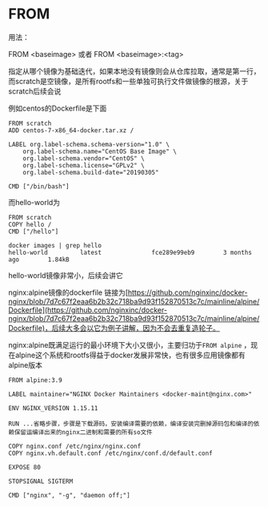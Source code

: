 # FROM

用法：

FROM &lt;baseimage&gt;   或者   FROM &lt;baseimage&gt;:&lt;tag&gt;

指定从哪个镜像为基础迭代，如果本地没有镜像则会从仓库拉取，通常是第一行，而scratch是空镜像，是所有rootfs和一些单独可执行文件做镜像的根源，关于scratch后续会说

例如centos的Dockerfile是下面

```text
FROM scratch
ADD centos-7-x86_64-docker.tar.xz /

LABEL org.label-schema.schema-version="1.0" \
    org.label-schema.name="CentOS Base Image" \
    org.label-schema.vendor="CentOS" \
    org.label-schema.license="GPLv2" \
    org.label-schema.build-date="20190305"

CMD ["/bin/bash"]
```

而hello-world为

```text
FROM scratch
COPY hello /
CMD ["/hello"]
```

```text
docker images | grep hello
hello-world         latest              fce289e99eb9        3 months ago        1.84kB
```

hello-world镜像非常小，后续会讲它

nginx:alpine镜像的dockerfile 链接为[https://github.com/nginxinc/docker-nginx/blob/7d7c67f2eaa6b2b32c718ba9d93f152870513c7c/mainline/alpine/Dockerfile](https://github.com/nginxinc/docker-nginx/blob/7d7c67f2eaa6b2b32c718ba9d93f152870513c7c/mainline/alpine/Dockerfile)，后续大多会以它为例子讲解，因为不会去重复造轮子。

nginx:alpine既满足运行的最小环境下大小又很小，主要归功于`FROM alpine` ，现在alpine这个系统和rootfs得益于docker发展非常快，也有很多应用镜像都有alpine版本

```text
FROM alpine:3.9

LABEL maintainer="NGINX Docker Maintainers <docker-maint@nginx.com>"

ENV NGINX_VERSION 1.15.11

RUN ...省略步骤，步骤是下载源码，安装编译需要的依赖，编译安装完删掉源码包和编译的依赖保留运编译出来的nginx二进制和需要的所有so文件

COPY nginx.conf /etc/nginx/nginx.conf
COPY nginx.vh.default.conf /etc/nginx/conf.d/default.conf

EXPOSE 80

STOPSIGNAL SIGTERM

CMD ["nginx", "-g", "daemon off;"]
```

